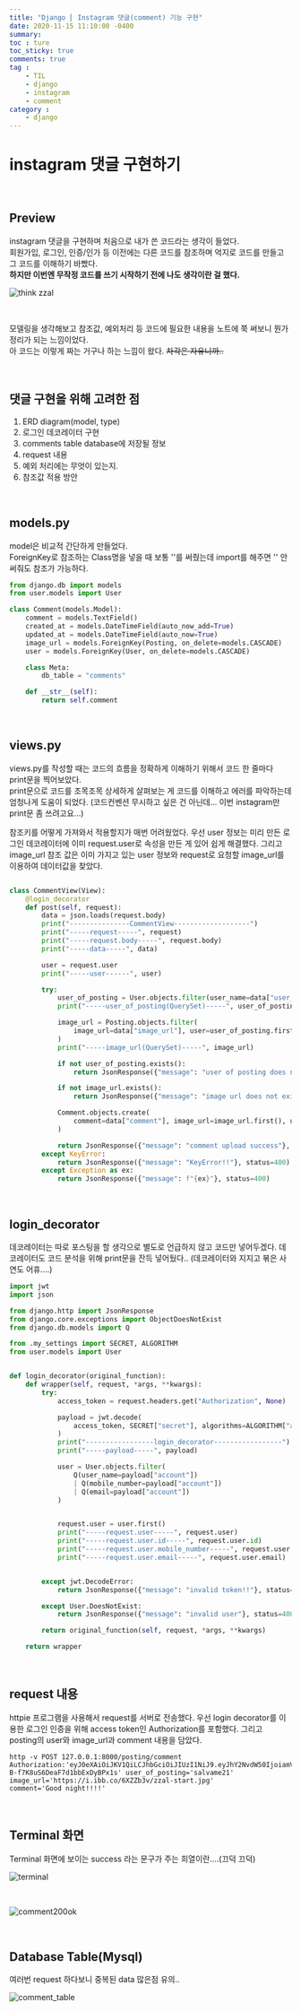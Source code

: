 ```yaml
---
title: "Django ⎜ Instagram 댓글(comment) 기능 구현"
date: 2020-11-15 11:10:00 -0400
summary: 
toc : ture
toc_sticky: true
comments: true
tag : 
    - TIL
    - django
    - instagram
    - comment
category : 
    - django
---
```


# instagram 댓글 구현하기

<br>

## Preview
instagram 댓글을 구현하며 처음으로 내가 쓴 코드라는 생각이 들었다.  
회원가입, 로그인, 인증/인가 등 이전에는 다른 코드를 참조하며 억지로 코드를 만들고 그 코드를 이해하기 바빴다.  
**하지만 이번엔 무작정 코드를 쓰기 시작하기 전에 나도 생각이란 걸 했다.**

![think zzal](https://i.ibb.co/B6LZj0w/think.jpg)

<br>

모델링을 생각해보고 참조값, 예외처리 등 코드에 필요한 내용을 노트에 쭉 써보니 뭔가 정리가 되는 느낌이었다.  
아 코드는 이렇게 짜는 거구나 하는 느낌이 왔다. ~~차각은 자유니까..~~

<br>

## 댓글 구현을 위해 고려한 점
1. ERD diagram(model, type)
2. 로그인 데코레이터 구현
3. comments table database에 저장될 정보
4. request 내용
5. 예외 처리에는 무엇이 있는지.
6. 참조값 적용 방안

<br>

## models.py

model은 비교적 간단하게 만들었다.  
ForeignKey로 참조하는 Class명을 넣을 때 보통 ''를 써줬는데 import를 해주면 '' 안써줘도 참조가 가능하다.

```python
from django.db import models
from user.models import User

class Comment(models.Model):
    comment = models.TextField()
    created_at = models.DateTimeField(auto_now_add=True)
    updated_at = models.DateTimeField(auto_now=True)
    image_url = models.ForeignKey(Posting, on_delete=models.CASCADE)
    user = models.ForeignKey(User, on_delete=models.CASCADE)

    class Meta:
        db_table = "comments"

    def __str__(self):
        return self.comment

```

<br>

## views.py

views.py를 작성할 때는 코드의 흐름을 정확하게 이해하기 위해서 코드 한 줄마다 print문을 찍어보았다.  
print문으로 코드를 조목조목 상세하게 살펴보는 게 코드를 이해하고 에러를 파악하는데 엄청나게 도움이 되었다.
(코드컨벤션 무시하고 싶은 건 아닌데... 이번 instagram만 print문 좀 쓰려고요...)

참조키를 어떻게 가져와서 적용할지가 매번 어려웠었다.
우선 user 정보는 미리 만든 로그인 데코레이터에 이미 request.user로 속성을 만든 게 있어 쉽게 해결했다.
그리고 image_url 참조 값은 이미 가지고 있는 user 정보와 request로 요청할 image_url를 이용하여 데이터값을 찾았다.

```python

class CommentView(View):
    @login_decorator
    def post(self, request):
        data = json.loads(request.body)
        print("---------------CommentView-------------------")
        print("-----request-----", request)
        print("-----request.body-----", request.body)
        print("-----data-----", data)

        user = request.user
        print("-----user------", user)

        try:
            user_of_posting = User.objects.filter(user_name=data["user_of_posting"])
            print("-----user_of_posting(QuerySet)-----", user_of_posting)

            image_url = Posting.objects.filter(
                image_url=data["image_url"], user=user_of_posting.first()
            )
            print("-----image_url(QuerySet)-----", image_url)

            if not user_of_posting.exists():
                return JsonResponse({"message": "user of posting does not exist!!"})

            if not image_url.exists():
                return JsonResponse({"message": "image url does not exist!!"})

            Comment.objects.create(
                comment=data["comment"], image_url=image_url.first(), user=user
            )

            return JsonResponse({"message": "comment upload success"}, status=200)
        except KeyError:
            return JsonResponse({"message": "KeyError!!"}, status=400)
        except Exception as ex:
            return JsonResponse({"message": f"{ex}"}, status=400)
```

<br>

## login_decorator
데코레이터는 따로 포스팅을 할 생각으로 별도로 언급하지 않고 코드만 넣어두겠다.
데코레이터도 코드 분석을 위해 print문을 잔득 넣어뒀다..
(데코레이터와 지지고 볶은 사연도 어휴....)

```python
import jwt
import json

from django.http import JsonResponse
from django.core.exceptions import ObjectDoesNotExist
from django.db.models import Q

from .my_settings import SECRET, ALGORITHM
from user.models import User


def login_decorator(original_function):
    def wrapper(self, request, *args, **kwargs):
        try:
            access_token = request.headers.get("Authorization", None)

            payload = jwt.decode(
                access_token, SECRET["secret"], algorithms=ALGORITHM["algorithm"],
            )  
            print("-----------------login_decorator-----------------")
            print("-----payload-----", payload)

            user = User.objects.filter(
                Q(user_name=payload["account"])
                | Q(mobile_number=payload["account"])
                | Q(email=payload["account"])
            )


            request.user = user.first()
            print("-----request.user-----", request.user)
            print("-----request.user.id-----", request.user.id)
            print("-----request.user.mobile_number-----", request.user.mobile_number)
            print("-----request.user.email-----", request.user.email)


        except jwt.DecodeError:
            return JsonResponse({"message": "invalid token!!"}, status=400)

        except User.DoesNotExist:
            return JsonResponse({"message": "invalid user"}, status=400)

        return original_function(self, request, *args, **kwargs)

    return wrapper

```

<br>

## request 내용
httpie 프로그램을 사용해서 request를 서버로 전송했다.
우선 login decorator를 이용한 로그인 인증을 위해 access token인 Authorization를 포함했다. 그리고 posting의 user와 image_url과 comment 내용을 담았다.

```
http -v POST 127.0.0.1:8000/posting/comment Authorization:'eyJ0eXAiOiJKV1QiLCJhbGciOiJIUzI1NiJ9.eyJhY2NvdW50IjoiamVubnkifQ.vcObfkUOTTovDXl-B-f7K8uS6DeaF7d1bbExDyBPx1s' user_of_posting='salvame21' 
image_url='https://i.ibb.co/6XZZb3v/zzal-start.jpg' 
comment='Good night!!!!'
```

<br>

## Terminal 화면
Terminal 화면에 보이는 success 라는 문구가 주는 희열이란....(끄덕 끄덕)

![terminal](https://i.ibb.co/gy3HpFv/message.png)

<br>

![comment200ok](https://i.ibb.co/Wzgwr6Y/comment200ok.png)




<br>

## Database Table(Mysql)
여러번 request 하다보니 중복된 data 많은점 유의..

![comment_table](https://i.ibb.co/S3xbd35/comment-db.png)